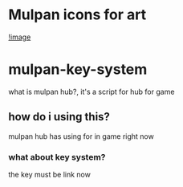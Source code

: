 # Mulpan icons for art
[!image](https://i.pinimg.com/736x/11/ed/3d/11ed3d9046afb32845fa9434a08bc919.jpg)


# mulpan-key-system
what is mulpan hub?, it's a script for hub for game

## how do i using this?
mulpan hub has using for in game right now

### what about key system?
the key must be link now

